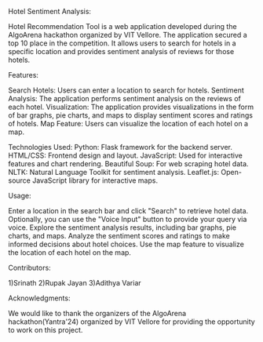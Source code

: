Hotel Sentiment Analysis:

Hotel Recommendation Tool is a web application developed during the AlgoArena hackathon organized by VIT Vellore. The application secured a top 10 place in the competition. It allows users to search for hotels in a specific location and provides sentiment analysis of reviews for those hotels.

Features:

Search Hotels: Users can enter a location to search for hotels.
Sentiment Analysis: The application performs sentiment analysis on the reviews of each hotel.
Visualization: The application provides visualizations in the form of bar graphs, pie charts, and maps to display sentiment scores and ratings of hotels.
Map Feature: Users can visualize the location of each hotel on a map.

Technologies Used:
Python: Flask framework for the backend server.
HTML/CSS: Frontend design and layout.
JavaScript: Used for interactive features and chart rendering.
Beautiful Soup: For web scraping hotel data.
NLTK: Natural Language Toolkit for sentiment analysis.
Leaflet.js: Open-source JavaScript library for interactive maps.

Usage:

Enter a location in the search bar and click "Search" to retrieve hotel data.
Optionally, you can use the "Voice Input" button to provide your query via voice.
Explore the sentiment analysis results, including bar graphs, pie charts, and maps.
Analyze the sentiment scores and ratings to make informed decisions about hotel choices.
Use the map feature to visualize the location of each hotel on the map.

Contributors:

1)Srinath
2)Rupak Jayan
3)Adithya Variar

Acknowledgments:

We would like to thank the organizers of the AlgoArena hackathon(Yantra'24) organized by VIT Vellore for providing the opportunity to work on this project.


